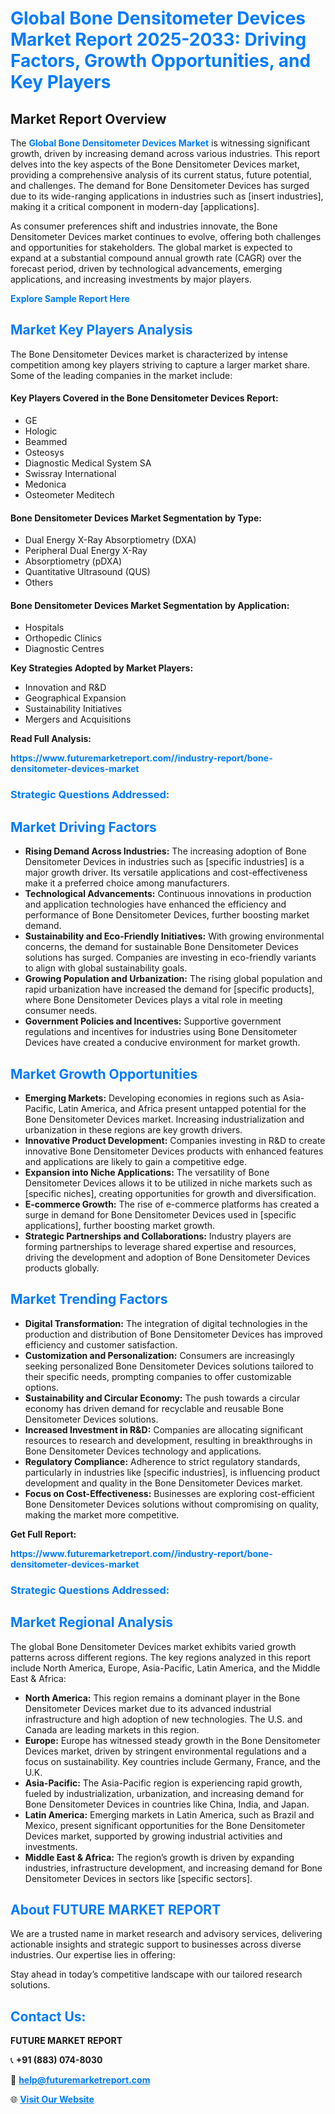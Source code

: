 <h1 style="color: #007BFF;">Global Bone Densitometer Devices Market Report 2025-2033: Driving Factors, Growth Opportunities, and Key Players</h1>

<section id="overview">
<h2>Market Report Overview</h2>
<p>The <a href="https://www.futuremarketreport.com//industry-report/bone-densitometer-devices-market" style="color: #007BFF; text-decoration: none;"><strong>Global Bone Densitometer Devices Market</strong></a> is witnessing significant growth, driven by increasing demand across various industries. This report delves into the key aspects of the Bone Densitometer Devices market, providing a comprehensive analysis of its current status, future potential, and challenges. The demand for Bone Densitometer Devices has surged due to its wide-ranging applications in industries such as [insert industries], making it a critical component in modern-day [applications].</p>
<p>As consumer preferences shift and industries innovate, the Bone Densitometer Devices market continues to evolve, offering both challenges and opportunities for stakeholders. The global market is expected to expand at a substantial compound annual growth rate (CAGR) over the forecast period, driven by technological advancements, emerging applications, and increasing investments by major players.</p>
</section>

<section id="overview">
<p><a href="https://www.futuremarketreport.com//request-sample/reportId=54270" style="color: #007BFF; text-decoration: none;"><strong>Explore Sample Report Here</strong></a></p>
</section>

<section id="key-players">
<h2 style="color: #007BFF;">Market Key Players Analysis</h2>
<p>The Bone Densitometer Devices market is characterized by intense competition among key players striving to capture a larger market share. Some of the leading companies in the market include:</p>
<h4>Key Players Covered in the Bone Densitometer Devices Report:</h4>
<ul><li>GE</li><li>Hologic</li><li>Beammed</li><li>Osteosys</li><li>Diagnostic Medical System SA</li><li>Swissray International</li><li>Medonica</li><li>Osteometer Meditech</li></ul>
<h4>Bone Densitometer Devices Market Segmentation by Type:</h4>
<ul><li>Dual Energy X-Ray Absorptiometry (DXA)</li><li>Peripheral Dual Energy X-Ray</li><li>Absorptiometry (pDXA)</li><li>Quantitative Ultrasound (QUS)</li><li>Others</li></ul>

<h4>Bone Densitometer Devices Market Segmentation by Application:</h4>
<ul><li>Hospitals</li><li>Orthopedic Clinics</li><li>Diagnostic Centres</li></ul>
<p><strong>Key Strategies Adopted by Market Players:</strong></p>
<ul>
<li>Innovation and R&D</li>
<li>Geographical Expansion</li>
<li>Sustainability Initiatives</li>
<li>Mergers and Acquisitions</li>
</ul>
</section>

<section>
<p><strong>Read Full Analysis: </strong></p><a href="https://www.futuremarketreport.com//industry-report/bone-densitometer-devices-market" style="color: #007BFF; text-decoration: none;"><strong>https://www.futuremarketreport.com//industry-report/bone-densitometer-devices-market</strong></a>
<h3 style="color: #007BFF;">Strategic Questions Addressed:</h3>
</section>

<section id="driving-factors">
<h2 style="color: #007BFF;">Market Driving Factors</h2>
<ul>
<li><strong>Rising Demand Across Industries:</strong> The increasing adoption of Bone Densitometer Devices in industries such as [specific industries] is a major growth driver. Its versatile applications and cost-effectiveness make it a preferred choice among manufacturers.</li>
<li><strong>Technological Advancements:</strong> Continuous innovations in production and application technologies have enhanced the efficiency and performance of Bone Densitometer Devices, further boosting market demand.</li>
<li><strong>Sustainability and Eco-Friendly Initiatives:</strong> With growing environmental concerns, the demand for sustainable Bone Densitometer Devices solutions has surged. Companies are investing in eco-friendly variants to align with global sustainability goals.</li>
<li><strong>Growing Population and Urbanization:</strong> The rising global population and rapid urbanization have increased the demand for [specific products], where Bone Densitometer Devices plays a vital role in meeting consumer needs.</li>
<li><strong>Government Policies and Incentives:</strong> Supportive government regulations and incentives for industries using Bone Densitometer Devices have created a conducive environment for market growth.</li>
</ul>
</section>

<section id="growth-opportunities">
<h2 style="color: #007BFF;">Market Growth Opportunities</h2>
<ul>
<li><strong>Emerging Markets:</strong> Developing economies in regions such as Asia-Pacific, Latin America, and Africa present untapped potential for the Bone Densitometer Devices market. Increasing industrialization and urbanization in these regions are key growth drivers.</li>
<li><strong>Innovative Product Development:</strong> Companies investing in R&D to create innovative Bone Densitometer Devices products with enhanced features and applications are likely to gain a competitive edge.</li>
<li><strong>Expansion into Niche Applications:</strong> The versatility of Bone Densitometer Devices allows it to be utilized in niche markets such as [specific niches], creating opportunities for growth and diversification.</li>
<li><strong>E-commerce Growth:</strong> The rise of e-commerce platforms has created a surge in demand for Bone Densitometer Devices used in [specific applications], further boosting market growth.</li>
<li><strong>Strategic Partnerships and Collaborations:</strong> Industry players are forming partnerships to leverage shared expertise and resources, driving the development and adoption of Bone Densitometer Devices products globally.</li>
</ul>
</section>

<section id="trending-factors">
<h2 style="color: #007BFF;">Market Trending Factors</h2>
<ul>
<li><strong>Digital Transformation:</strong> The integration of digital technologies in the production and distribution of Bone Densitometer Devices has improved efficiency and customer satisfaction.</li>
<li><strong>Customization and Personalization:</strong> Consumers are increasingly seeking personalized Bone Densitometer Devices solutions tailored to their specific needs, prompting companies to offer customizable options.</li>
<li><strong>Sustainability and Circular Economy:</strong> The push towards a circular economy has driven demand for recyclable and reusable Bone Densitometer Devices solutions.</li>
<li><strong>Increased Investment in R&D:</strong> Companies are allocating significant resources to research and development, resulting in breakthroughs in Bone Densitometer Devices technology and applications.</li>
<li><strong>Regulatory Compliance:</strong> Adherence to strict regulatory standards, particularly in industries like [specific industries], is influencing product development and quality in the Bone Densitometer Devices market.</li>
<li><strong>Focus on Cost-Effectiveness:</strong> Businesses are exploring cost-efficient Bone Densitometer Devices solutions without compromising on quality, making the market more competitive.</li>
</ul>
</section>

<section>
<p><strong>Get Full Report: </strong></p><a href="https://www.futuremarketreport.com//industry-report/bone-densitometer-devices-market" style="color: #007BFF; text-decoration: none;"><strong>https://www.futuremarketreport.com//industry-report/bone-densitometer-devices-market</strong></a>
<h3 style="color: #007BFF;">Strategic Questions Addressed:</h3>
</section>


<section id="regional-analysis">
<h2 style="color: #007BFF;">Market Regional Analysis</h2>
<p>The global Bone Densitometer Devices market exhibits varied growth patterns across different regions. The key regions analyzed in this report include North America, Europe, Asia-Pacific, Latin America, and the Middle East & Africa:</p>
<ul>
<li><strong>North America:</strong> This region remains a dominant player in the Bone Densitometer Devices market due to its advanced industrial infrastructure and high adoption of new technologies. The U.S. and Canada are leading markets in this region.</li>
<li><strong>Europe:</strong> Europe has witnessed steady growth in the Bone Densitometer Devices market, driven by stringent environmental regulations and a focus on sustainability. Key countries include Germany, France, and the U.K.</li>
<li><strong>Asia-Pacific:</strong> The Asia-Pacific region is experiencing rapid growth, fueled by industrialization, urbanization, and increasing demand for Bone Densitometer Devices in countries like China, India, and Japan.</li>
<li><strong>Latin America:</strong> Emerging markets in Latin America, such as Brazil and Mexico, present significant opportunities for the Bone Densitometer Devices market, supported by growing industrial activities and investments.</li>
<li><strong>Middle East & Africa:</strong> The region’s growth is driven by expanding industries, infrastructure development, and increasing demand for Bone Densitometer Devices in sectors like [specific sectors].</li>
</ul>
</section>

<footer>
<h2 style="color: #007BFF;">About FUTURE MARKET REPORT</h2>
<p>We are a trusted name in market research and advisory services, delivering actionable insights and strategic support to businesses across diverse industries. Our expertise lies in offering:</p>

<p>Stay ahead in today’s competitive landscape with our tailored research solutions.</p>

<h2 style="color: #007BFF;">Contact Us:</h2>
<p><strong>FUTURE MARKET REPORT</strong></p>
<p>📞 <strong>+91 (883) 074-8030</strong></p>
<p>📧 <strong><a href="mailto:help@futuremarketreport.com" style="color: #007BFF;">help@futuremarketreport.com</a></strong></p>
<p>🌐 <strong><a href="https://www.futuremarketreport.com/" style="color: #007BFF;">Visit Our Website</a></strong></p>
</footer>